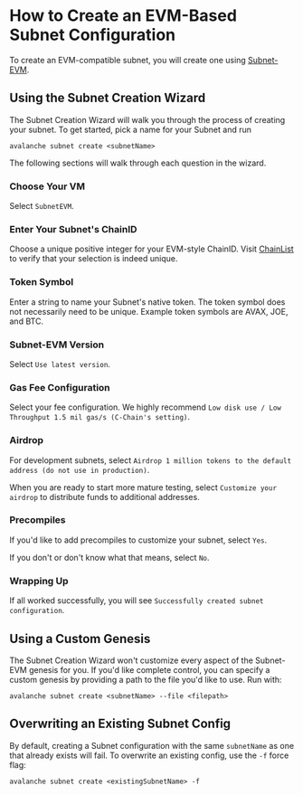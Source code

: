 # How to Create an EVM-Based Subnet Configuration

To create an EVM-compatible subnet, you will create one using [Subnet-EVM](https://github.com/ava-labs/subnet-evm).

## Using the Subnet Creation Wizard

The Subnet Creation Wizard will walk you through the process of creating your subnet. To get started, pick a name for your Subnet and run

`avalanche subnet create <subnetName>`

The following sections will walk through each question in the wizard.

### Choose Your VM

Select `SubnetEVM`.

### Enter Your Subnet's ChainID

Choose a unique positive integer for your EVM-style ChainID. Visit [ChainList](https://chainlist.org/) to verify that your selection is indeed unique.

### Token Symbol

Enter a string to name your Subnet's native token. The token symbol does not necessarily need to be unique. Example token symbols are AVAX, JOE, and BTC.

### Subnet-EVM Version

Select `Use latest version`.

### Gas Fee Configuration

Select your fee configuration. We highly recommend `Low disk use / Low Throughput 1.5 mil gas/s (C-Chain's setting)`.

### Airdrop

For development subnets, select `Airdrop 1 million tokens to the default address (do not use in production)`.

When you are ready to start more mature testing, select `Customize your airdrop` to distribute funds to additional addresses.

### Precompiles

If you'd like to add precompiles to customize your subnet, select `Yes`.

If you don't or don't know what that means, select `No`.

### Wrapping Up

If all worked successfully, you will see `Successfully created subnet configuration`.

## Using a Custom Genesis

The Subnet Creation Wizard won't customize every aspect of the Subnet-EVM genesis for you. If you'd like complete control, you can specify a custom genesis by providing a path to the file you'd like to use. Run with:

`avalanche subnet create <subnetName> --file <filepath>`

## Overwriting an Existing Subnet Config

By default, creating a Subnet configuration with the same `subnetName` as one that already exists will fail. To overwrite an existing config, use the `-f` force flag:

`avalanche subnet create <existingSubnetName> -f`
